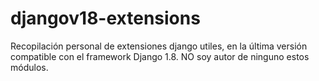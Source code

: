 # djangov18-extensions
Recopilación personal de extensiones django utiles, en la última versión compatible con el framework Django 1.8.
NO soy autor de ninguno estos módulos.